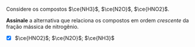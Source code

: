 Considere os compostos $\ce{NH3}$, $\ce{N2O}$, $\ce{HNO2}$.

**Assinale** a alternativa que relaciona os compostos em ordem *crescente* da fração mássica de nitrogênio.

- [x] $\ce{HNO2}$; $\ce{N2O}$; $\ce{NH3}$
